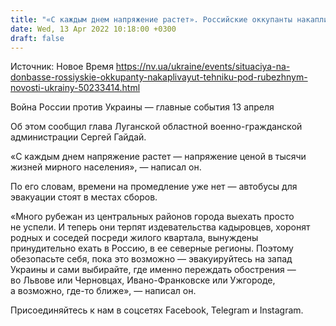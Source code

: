 ```yaml
---
title: "«С каждым днем напряжение растет». Российские оккупанты накапливают технику под Рубежным — ОГА"
date: Wed, 13 Apr 2022 10:18:00 +0300
draft: false
---
```

Источник: Новое Время https://nv.ua/ukraine/events/situaciya-na-donbasse-rossiyskie-okkupanty-nakaplivayut-tehniku-pod-rubezhnym-novosti-ukrainy-50233414.html


Война России против Украины — главные события 13 апреля

Об этом сообщил глава Луганской областной военно-гражданской администрации Сергей Гайдай.

«С каждым днем напряжение растет — напряжение ценой в тысячи жизней мирного населения», — написал он.

По его словам, времени на промедление уже нет — автобусы для эвакуации стоят в местах сборов.

«Много рубежан из центральных районов города выехать просто не успели. И теперь они терпят издевательства кадыровцев, хоронят родных и соседей посреди жилого квартала, вынуждены принудительно ехать в Россию, в ее северные регионы. Поэтому обезопасьте себя, пока это возможно — эвакуируйтесь на запад Украины и сами выбирайте, где именно переждать обострения — во Львове или Черновцах, Ивано-Франковске или Ужгороде, а возможно, где-то ближе», — написал он.

Присоединяйтесь к нам в соцсетях Facebook, Telegram и Instagram.
